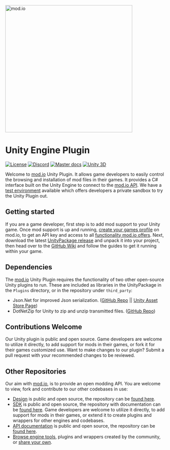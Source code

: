 <a href="https://mod.io"><img src="https://static.mod.io/v1/images/branding/modio-color-dark.svg" alt="mod.io" width="400"/></a>

# Unity Engine Plugin
[![License](https://img.shields.io/badge/license-MIT-brightgreen.svg)](https://github.com/DBolical/modioUNITY/blob/master/LICENSE)
[![Discord](https://img.shields.io/discord/389039439487434752.svg)](https://discord.mod.io)
[![Master docs](https://img.shields.io/badge/docs-master-green.svg)](https://github.com/DBolical/modioUNITY/wiki)
[![Unity 3D](https://img.shields.io/badge/Unity-2018.2-lightgrey.svg)](https://unity3d.com/)


Welcome to [mod.io](https://mod.io) Unity Plugin. It allows game developers to easily control the browsing and installation of mod files in their games. It provides a C# interface built on the Unity Engine to connect to the [mod.io API](https://docs.mod.io). We have a [test environment](https://test.mod.io) available which offers developers a private sandbox to try the Unity Plugin out.

## Getting started
If you are a game developer, first step is to add mod support to your Unity game. Once mod support is up and running, [create your games profile](https://mod.io/games/add) on mod.io, to get an API key and access to all [functionality mod.io offers](https://apps.mod.io/guides/getting-started).
Next, download the latest [UnityPackage release](https://github.com/DBolical/modioUNITY/releases) and unpack it into your project, then head over to the [GitHub Wiki](https://github.com/DBolical/modioUNITY/wiki) and follow the guides to get it running within your game.

## Dependencies
The [mod.io](https://mod.io) Unity Plugin requires the functionality of two other open-source Unity plugins to run. These are included as libraries in the UnityPackage in the `Plugins` directory, or in the repository under `third_party`:
* Json.Net for improved Json serialization. ([GitHub Repo](https://github.com/SaladLab/Json.Net.Unity3D) || [Unity Asset Store Page](https://assetstore.unity.com/packages/tools/input-management/json-net-for-unity-11347))
* DotNetZip for Unity to zip and unzip transmitted files. ([GitHub Repo](https://github.com/r2d2rigo/dotnetzip-for-unity))

## Contributions Welcome
Our Unity plugin is public and open source. Game developers are welcome to utilize it directly, to add support for mods in their games, or fork it for their games customized use. Want to make changes to our plugin? Submit a pull request with your recommended changes to be reviewed.

## Other Repositories
Our aim with [mod.io](https://mod.io), is to provide an open modding API. You are welcome to view, fork and contribute to our other codebases in use:

* [Design](https://design.mod.io) is public and open source, the repository can be [found here](https://github.com/DBolical/modioDESIGN).
* [SDK](https://sdk.mod.io) is public and open source, the repository with documentation can be [found here](https://github.com/DBolical/modioSDK). Game developers are welcome to utilize it directly, to add support for mods in their games, or extend it to create plugins and wrappers for other engines and codebases.
* [API documentation](https://docs.mod.io) is public and open source, the repository can be [found here](https://github.com/DBolical/modioAPIDOCS).
* [Browse engine tools](https://apps.mod.io), plugins and wrappers created by the community, or [share your own](https://apps.mod.io/add).
